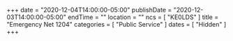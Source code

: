 +++
date = "2020-12-04T14:00:00-05:00"
publishDate = "2020-12-03T14:00:00-05:00"
endTime = ""
location = ""
ncs = [ "KE0LDS" ]
title = "Emergency Net 1204"
categories = [ "Public Service" ]
dates = [ "Hidden" ]
+++
